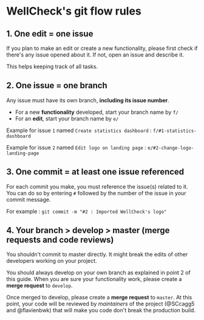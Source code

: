 # WellCheck's git flow rules

## 1. One edit = one issue

If you plan to make an edit or create a new functionality, please first check if there's any issue opened about it. If not, open an issue and describe it.
  
This helps keeping track of all tasks.
  
## 2. One issue = one branch

Any issue must have its own branch, **including its issue number**.
  
- For a new **functionality** developed, start your branch name by `f/`
- For an **edit**, start your branch name by `e/`
  
Example for issue `1` named `Create statistics dashboard` : `f/#1-statistics-dashboard`
  
Example for issue `2` named `Edit logo on landing page` : `e/#2-change-logo-landing-page`
  
## 3. One commit = at least one issue referenced

For each commit you make, you must reference the issue(s) related to it. You can do so by entering `#` followed by the number of the issue in your commit message.
  
For example : `git commit -m "#2 : Imported WellCheck's logo"`

## 4. Your branch > develop > master (merge requests and code reviews)

You shouldn't commit to master directly. It might break the edits of other developers working on your project.

You should always develop on your own branch as explained in point 2 of this guide. When you are sure your functionality work, please create a **merge request** to `develop`.

Once merged to develop, please create a **merge request** to `master`. At this point, your code will be reviewed by _maintainers_ of the project (@SCcagg5 and @flavienbwk) that will make you code don't break the production build.
